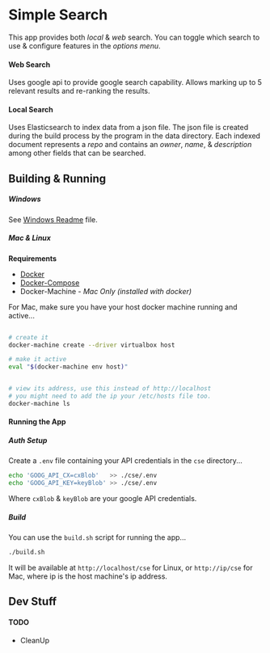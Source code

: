 
# Simple Search

This app provides both _local_ & _web_ search. You can toggle
which search to use & configure features in the _options
menu_.

#### Web Search

Uses google api to provide google search capability.  Allows
marking up to 5 relevant results and re-ranking the results.

#### Local Search

Uses Elasticsearch to index data from a json file. 
The json file is created during the build process
by the program in the data directory. Each indexed
document represents a _repo_ and contains an _owner_,
_name_, & _description_ among other fields that can be
searched.


## Building & Running

##### Windows

See [Windows Readme][ghwin] file.

##### Mac & Linux

  **Requirements**

  * [Docker][docker]
  * [Docker-Compose][dockerc]
  * Docker-Machine - _Mac Only (installed with docker)_



For Mac, make sure you have your host docker
machine running and active...

```bash

# create it
docker-machine create --driver virtualbox host

# make it active
eval "$(docker-machine env host)"


# view its address, use this instead of http://localhost
# you might need to add the ip your /etc/hosts file too.
docker-machine ls

```

#### Running the App

##### Auth Setup

Create a `.env` file containing your API credentials
in the `cse` directory...

```bash
echo 'GOOG_API_CX=cxBlob'   >> ./cse/.env
echo 'GOOG_API_KEY=keyBlob' >> ./cse/.env
```

Where `cxBlob` & `keyBlob` are your google API credentials.

##### Build

You can use the `build.sh` script for running
the app...

```bash
./build.sh
```

It will be available at `http://localhost/cse` for Linux, or
`http://ip/cse` for Mac, where ip is the host machine's ip address.


## Dev Stuff

#### TODO

 * CleanUp

[bbwin]: src/master/WINDOWS.md
[ghwin]: WINDOWS.md
[docker]: https://docs.docker.com/engine/installation/
[dockerc]: https://docs.docker.com/compose/install/

